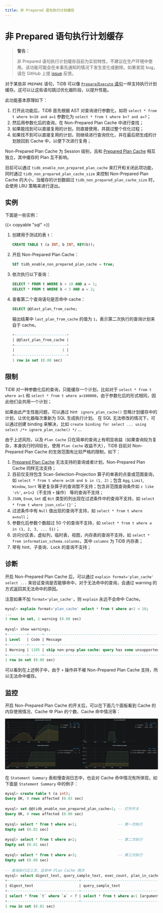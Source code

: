 ```yaml
---
title: 非 Prepared 语句执行计划缓存
---
```


# 非 Prepared 语句执行计划缓存

> **警告：**
>
> 非 Prepared 语句执行计划缓存目前为实验特性，不建议在生产环境中使用。该功能可能会在未事先通知的情况下发生变化或删除。如果发现 bug，请在 GitHub 上提 [issue](https://github.com/pingcap/tidb/issues) 反馈。

对于某些非 `PREPARE` 语句，TiDB 可以像 [`Prepare`/`Execute` 语句](/sql-prepared-plan-cache.md)一样支持执行计划缓存。这可以让这些语句跳过优化器阶段，以提升性能。

此功能基本原理如下：

1. 打开此功能后，TiDB 首先根据 AST 对查询进行参数化，如将 `select * from t where b<10 and a=1` 参数化为 `select * from t where b<? and a=?`；
2. 然后用参数化后的查询，在 Non-Prepared Plan Cache 中进行查找；
3. 如果能找到可以直接复用的计划，则直接使用，并跳过整个优化过程；
4. 如果找不到可以直接复用的计划，则继续进行查询优化，并在最后把生成的计划放回到 Cache 中，以便下次进行复用；

Non-Prepared Plan Cache 为 Session 级别，且和 [Prepared Plan Cache](sql-prepared-plan-cache.md) 相互独立，其中缓存的 Plan 互不影响。

目前可以通过 `tidb_enable_non_prepared_plan_cache` 来打开和关闭此项功能，同时通过 `tidb_non_prepared_plan_cache_size` 来控制 Non-Prepared Plan Cache 的大小，当缓存的计划数超过 `tidb_non_prepared_plan_cache_size` 时，会使用 LRU 策略来进行逐出。

## 实例

下面是一些实例：

{{< copyable "sql" >}}

1. 创建用于测试的表 `t`：

    ```sql
    CREATE TABLE t (a INT, b INT, KEY(b));
    ```

2. 开启 Non-Prepared Plan Cache：

    ```sql
    SET tidb_enable_non_prepared_plan_cache = true;
    ```

3. 依次执行以下查询：

    ```sql
    SELECT * FROM t WHERE b < 10 AND a = 1;
    SELECT * FROM t WHERE b < 5 AND a = 2;
    ```

4. 查看第二个查询语句是否命中 cache：

    ```sql
    SELECT @@last_plan_from_cache;
    ```

    输出结果中 `last_plan_from_cache` 的值为 `1`，表示第二次执行的查询计划来自于 cache。

    ```sql
    +------------------------+
    | @@last_plan_from_cache |
    +------------------------+
    |                      1 |
    +------------------------+
    1 row in set (0.00 sec)
    ```

## 限制

TiDB 对一种参数化后的查询，只能缓存一个计划，比如对于 `select * from t where a<1` 和 `select * from t where a<100000`，由于参数化后的形式相同，因此他们会共用一个计划；

如果由此产生性能问题，可以通过 hint ` ignore_plan_cache()` 忽略计划缓存中的计划，让优化器每次重新为 SQL 生成执行计划。 在 SQL 无法修改的情况下，可以通过创建 binding 来解决，比如 `create binding for select ... using select /*+ ignore_plan_cache() */` ...

由于上述风险，以及 `Plan Cache` 只在简单的查询上有明显收益（如果查询较为复杂，本身执行时间较长，使用 `Plan Cache` 收益不大），TiDB 目前对 Non-Prepared Plan Cache 的生效范围有比较严格的限制，如下：

1. [Prepared Plan Cache](sql-prepared-plan-cache.md) 无法支持的查询或者计划，Non-Prepared Plan Cache 同样无法支持；
2. 目前仅支持包含 Scan-Selection-Projection 算子的单表的点查或范围查询，如 `select * from t where a<10 and b in (1, 2)`；包含 `Agg`, `Limit`, `Window`, `Sort` 等更复杂算子的查询暂不支持；包含非范围查询条件如 `c like 'c%'`, `a+1<2`（不支持 `+` 操作） 等的查询不支持；
3. `JSON`, `Enum`, `Set` 或 `Bit` 类型的列出现在过滤条件中的查询不支持，如 `select * from t where json_col='{}'`；
4. 过滤条件中有 `Null` 值出现的查询不支持，如 `select * from t where a=null`；
5. 参数化后参数个数超过 50 个的查询不支持，如 `select * from t where a in (1, 2, 3, ... 51)`；
6. 访问分区表，虚拟列，临时表，视图，内存表的查询不支持，如 `select * from information_schema.colunms`，其中 `columns` 为 TiDB 内存表；
7. 带有 hint、子查询、Lock 的查询不支持；

## 诊断

开启 Non-Prepared Plan Cache 后，可以通过 `explain format='plan_cache' select ...` 来验证查询是否能够命中，对于无法命中的查询，会通过 warning 的方式返回其无法命中的原因。

注意如果不加 `format='plan_cache'`，则 `explain` 永远不会命中 Cache。

```sql
mysql> explain format='plan_cache' select * from t where a+2 < 10;
...
3 rows in set, 1 warning (0.00 sec)

mysql> show warnings;
+---------+------+-----------------------------------------------------------------------+
| Level   | Code | Message                                                               |
+---------+------+-----------------------------------------------------------------------+
| Warning | 1105 | skip non-prep plan cache: query has some unsupported binary operation |
+---------+------+-----------------------------------------------------------------------+
1 row in set (0.00 sec)
```

可以看到在上述例子中，由于 `+` 操作并不被 Non-Prepared Plan Cache 支持，所以无法命中缓存。

## 监控

开启 Non-Prepared Plan Cache 的开关后，可以在下面几个面板看到 Cache 的内存使用情况、Cache 中 Plan 的个数、Cache 命中情况等：

![](media/tidb-non-prepared-plan-cache-metrics.png)

在 `Statement Summary` 表和慢查询日志中，也会对 Cache 命中情况有所体现，如下面是 `Statement Summary` 中的例子：

```sql
mysql> create table t (a int);
Query OK, 0 rows affected (0.03 sec)

mysql> set @@tidb_enable_non_prepared_plan_cache=1; -- 打开开关
Query OK, 0 rows affected (0.00 sec)

mysql> select * from t where a<1;                   -- 第一次执行
Empty set (0.02 sec)

mysql> select * from t where a<2;                   -- 第二次执行
Empty set (0.01 sec)

mysql> select * from t where a<3;                   -- 第三次执行
Empty set (0.00 sec)

-- 查询执行过三次，且命中 Plan Cache 两次
mysql> select digest_text, query_sample_text, exec_count, plan_in_cache, plan_cache_hits from information_schema.statements_summary where digest_text like '%select * from %';
+---------------------------------+------------------------------------------+------------+---------------+-----------------+
| digest_text                     | query_sample_text                        | exec_count | plan_in_cache | plan_cache_hits |
+---------------------------------+------------------------------------------+------------+---------------+-----------------+
| select * from `t` where `a` < ? | select * from t where a<1 [arguments: 1] |          3 |             1 |               2 |
+---------------------------------+------------------------------------------+------------+---------------+-----------------+
1 row in set (0.01 sec)
```